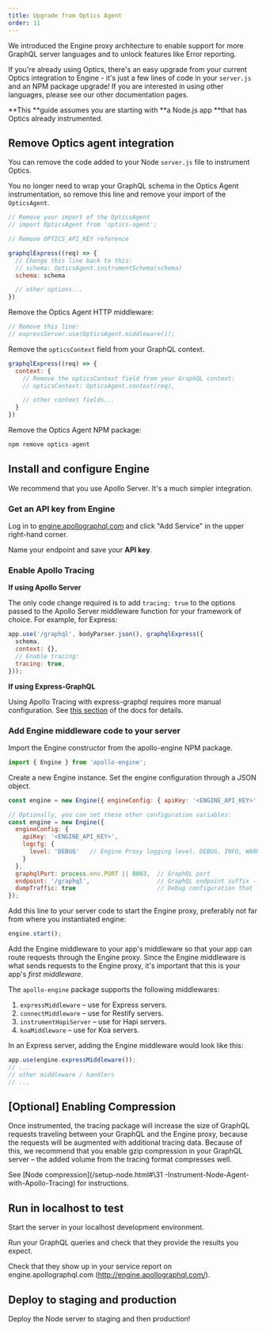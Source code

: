 ```yaml
---
title: Upgrade from Optics Agent
order: 11
---
```


We introduced the Engine proxy architecture to enable support for more GraphQL server languages and to unlock features like Error reporting. 

If you're already using Optics, there's an easy upgrade from your current Optics integration to Engine - it's just a few lines of code in your `server.js` and an NPM package upgrade! If you are interested in using other languages, please see our other documentation pages.

**This **guide assumes you are starting with **a Node.js app **that has Optics already instrumented.

## Remove Optics agent integration

You can remove the code added to your Node `server.js` file to instrument Optics.

You no longer need to wrap your GraphQL schema in the Optics Agent instrumentation, so remove this line and remove your import of the `OpticsAgent`.

```javascript
// Remove your import of the OpticsAgent
// import OpticsAgent from 'optics-agent';

// Remove OPTICS_API_KEY reference

graphqlExpress((req) => {
  // Change this line back to this:
  // schema: OpticsAgent.instrumentSchema(schema)
  schema: schema

  // other options...
})
```

Remove the Optics Agent HTTP middleware:

```javascript
// Remove this line:
// expressServer.use(OpticsAgent.middleware());
```

Remove the `opticsContext` field from your GraphQL context.

```javascript
graphqlExpress((req) => {
  context: {
    // Remove the opticsContext field from your GraphQL context:
    // opticsContext: OpticsAgent.context(req),

    // other context fields...
  }
})
```

Remove the Optics Agent NPM package:

```javascript
npm remove optics-agent
```

## Install and configure Engine

We recommend that you use Apollo Server. It's a much simpler integration.

### Get an API key from Engine

Log in to [engine.apollographql.com](https://engine.apollographql.com) and click "Add Service" in the upper right-hand corner.

Name your endpoint and save your **API key**.

### Enable Apollo Tracing

**If using Apollo Server**

The only code change required is to add `tracing: true` to the options passed to the Apollo Server middleware function for your framework of choice. For example, for Express:

```javascript
app.use('/graphql', bodyParser.json(), graphqlExpress({
  schema,
  context: {},
  // Enable tracing:
  tracing: true,
}));
```

**If using Express-GraphQL**

Using Apollo Tracing with express-graphql requires more manual configuration. See [this section](https://github.com/apollographql/apollo-tracing-js#express-graphql) of the docs for details.

### Add Engine middleware code to your server

Import the Engine constructor from the apollo-engine NPM package.

```javascript
import { Engine } from 'apollo-engine';
```

Create a new Engine instance. Set the engine configuration through a JSON object.

```javascript
const engine = new Engine({ engineConfig: { apiKey: '<ENGINE_API_KEY>' } });

// Optionally, you can set these other configuration variables:
const engine = new Engine({
  engineConfig: {
    apiKey: '<ENGINE_API_KEY>',
    logcfg: {
      level: 'DEBUG'   // Engine Proxy logging level. DEBUG, INFO, WARN or ERROR
    }
  },
  graphqlPort: process.env.PORT || 8003,  // GraphQL port
  endpoint: '/graphql',                   // GraphQL endpoint suffix - '/graphql' by default
  dumpTraffic: true                       // Debug configuration that logs traffic between Proxy and GraphQL server
});
```

Add this line to your server code to start the Engine proxy, preferably not far from where you instantiated engine:

```javascript
engine.start();
```

Add the Engine middleware to your app's middleware so that your app can route requests through the Engine proxy. Since the Engine middleware is what sends requests to the Engine proxy, it's important that this is your app's _first middleware_.

The `apollo-engine` package supports the following middlewares:
1. `expressMiddleware` – use for Express servers.
2. `connectMiddleware` – use for Restify servers.
3. `instrumentHapiServer` – use for Hapi servers.
4. `koaMiddleware` – use for Koa servers.

In an Express server, adding the Engine middleware would look like this:

```javascript
app.use(engine.expressMiddleware());
// ...
// other middleware / handlers
// ...
```

## [Optional] Enabling Compression

Once instrumented, the tracing package will increase the size of GraphQL requests traveling between your GraphQL and the Engine proxy, because the requests will be augmented with additional tracing data.
Because of this, we recommend that you enable gzip compression in your GraphQL server – the added volume from the tracing format compresses well.

See [Node compression](/setup-node.html#\31 -Instrument-Node-Agent-with-Apollo-Tracing) for instructions.

## Run in localhost to test

Start the server in your localhost development environment.

Run your GraphQL queries and check that they provide the results you expect.

Check that they show up in your service report on engine.apollographql.com (http://engine.apollographql.com/).

## Deploy to staging and production

Deploy the Node server to staging and then production!
